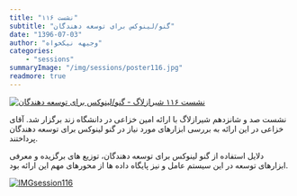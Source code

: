 ```yaml
---
title: "نشست ۱۱۶"
subtitle: "گنو/لینوکس برای توسعه دهندگان"
date: "1396-07-03"
author: "وجیهه نیکخواه"
categories:
    - "sessions"
summaryImage: "/img/sessions/poster116.jpg"
readmore: true
---
```

[![نشست ۱۱۶ شیرازلاگ - گنو/لینوکس برای توسعه دهندگان](/img/sessions/poster116.jpg)](/img/sessions/poster116.jpg)

نشست صد و شانزدهم شیرازلاگ با ارائه امین خزاعی در دانشگاه زند برگزار شد. آقای خزاعی در این ارائه به بررسی ابزارهای مورد نیاز در گنو لینوکس برای توسعه دهندگان پرداختند. 

دلایل استفاده از گنو لینوکس برای توسعه دهندگان، توزیع های برگزیده و معرفی ابزارهای توسعه در این سیستم عامل و نیز پایگاه داده ها از محورهای مهم این ارائه بود.


[![IMGsession116](/img/IMGsession116_1.jpg)](/img/IMGsession116_1.jpg)
